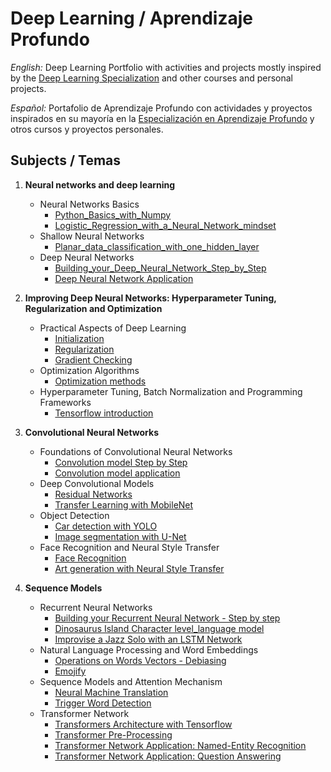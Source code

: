 # Deep Learning / Aprendizaje Profundo

*English:* Deep Learning Portfolio with activities and projects mostly inspired by the [Deep Learning Specialization](https://www.coursera.org/specializations/deep-learning) and other courses and personal projects.

*Español:* Portafolio de Aprendizaje Profundo con actividades y proyectos inspirados en su mayoría en la [Especialización en Aprendizaje Profundo](https://www.coursera.org/specializations/deep-learning) y otros cursos y proyectos personales.

## Subjects / Temas

1. **Neural networks and deep learning**
   - Neural Networks Basics
     - [Python_Basics_with_Numpy](https://github.com/chavmoreno/Personal-Portfolio/blob/master/Deep%20Learning/Python_Basics_with_Numpy.ipynb)
     - [Logistic_Regression_with_a_Neural_Network_mindset](https://github.com/chavmoreno/Personal-Portfolio/blob/master/Deep%20Learning/Logistic_Regression_with_a_Neural_Network_mindset.ipynb)
   - Shallow Neural Networks
     - [Planar_data_classification_with_one_hidden_layer](https://github.com/chavmoreno/Personal-Portfolio/blob/master/Deep%20Learning/Planar_data_classification_with_one_hidden_layer.ipynb)
   - Deep Neural Networks
     - [Building_your_Deep_Neural_Network_Step_by_Step](https://github.com/chavmoreno/Personal-Portfolio/blob/master/Deep%20Learning/Building_your_Deep_Neural_Network_Step_by_Step.ipynb)
     - [Deep Neural Network Application](https://github.com/chavmoreno/Personal-Portfolio/blob/master/Deep%20Learning/Deep%20Neural%20Network%20-%20Application.ipynb)
 
2. **Improving Deep Neural Networks: Hyperparameter Tuning, Regularization and Optimization**
   - Practical Aspects of Deep Learning
     - [Initialization](https://github.com/chavmoreno/Personal-Portfolio/blob/master/Deep%20Learning/Initialization.ipynb)
     - [Regularization](https://github.com/chavmoreno/Personal-Portfolio/blob/master/Deep%20Learning/Regularization.ipynb)
     - [Gradient Checking](https://github.com/chavmoreno/Personal-Portfolio/blob/master/Deep%20Learning/Gradient_Checking.ipynb)
   - Optimization Algorithms
     - [Optimization methods](https://github.com/chavmoreno/Personal-Portfolio/blob/master/Deep%20Learning/Optimization_methods.ipynb)
   - Hyperparameter Tuning, Batch Normalization and Programming Frameworks
     - [Tensorflow introduction](https://github.com/chavmoreno/Personal-Portfolio/blob/master/Deep%20Learning/Tensorflow_introduction.ipynb)

3. **Convolutional Neural Networks**
   - Foundations of Convolutional Neural Networks
     - [Convolution model Step by Step](https://github.com/chavmoreno/Personal-Portfolio/blob/master/Deep%20Learning/Convolution_model_Step_by_Step_v1.ipynb)
     - [Convolution model application](https://github.com/chavmoreno/Personal-Portfolio/blob/master/Deep%20Learning/Convolution_model_Application.ipynb)
   - Deep Convolutional Models
     - [Residual Networks](https://github.com/chavmoreno/Personal-Portfolio/blob/master/Deep%20Learning/Residual_Networks.ipynb)
     - [Transfer Learning with MobileNet](https://github.com/chavmoreno/Personal-Portfolio/blob/master/Deep%20Learning/Transfer_learning_with_MobileNet_v1.ipynb)
   - Object Detection
     - [Car detection with YOLO](https://github.com/chavmoreno/Personal-Portfolio/blob/master/Deep%20Learning/Autonomous_driving_application_Car_detection.ipynb)
     - [Image segmentation with U-Net](https://github.com/chavmoreno/Personal-Portfolio/blob/master/Deep%20Learning/Image_segmentation_Unet_v2.ipynb)
   - Face Recognition and Neural Style Transfer
     - [Face Recognition](https://github.com/chavmoreno/Personal-Portfolio/blob/master/Deep%20Learning/Face_Recognition.ipynb)
     - [Art generation with Neural Style Transfer](https://github.com/chavmoreno/Personal-Portfolio/blob/master/Deep%20Learning/Art_Generation_with_Neural_Style_Transfer.ipynb)
     
 4. **Sequence Models**
    - Recurrent Neural Networks
      - [Building your Recurrent Neural Network - Step by step](https://github.com/chavmoreno/Personal-Portfolio/blob/master/Deep%20Learning/Building_your_Deep_Neural_Network_Step_by_Step.ipynb)
      - [Dinosaurus Island Character level_language model](https://github.com/chavmoreno/Personal-Portfolio/blob/master/Deep%20Learning/Dinosaurus_Island_Character_level_language_model.ipynb)
      - [Improvise a Jazz Solo with an LSTM Network](https://github.com/chavmoreno/Personal-Portfolio/blob/master/Deep%20Learning/Improvise_a_Jazz_Solo_with_an_LSTM_Network_v4.ipynb)
    - Natural Language Processing and Word Embeddings
      - [Operations on Words Vectors - Debiasing](https://github.com/chavmoreno/Personal-Portfolio/blob/master/Deep%20Learning/Operations_on_word_vectors_v2a.ipynb)
      - [Emojify](https://github.com/chavmoreno/Personal-Portfolio/blob/master/Deep%20Learning/Emoji_v3a.ipynb)
    - Sequence Models and Attention Mechanism
      - [Neural Machine Translation](https://github.com/chavmoreno/Personal-Portfolio/blob/master/Deep%20Learning/Neural_machine_translation_with_attention_v4a.ipynb)
      - [Trigger Word Detection](https://github.com/chavmoreno/Personal-Portfolio/blob/master/Deep%20Learning/Trigger_word_detection_v2a.ipynb)
    - Transformer Network
      - [Transformers Architecture with Tensorflow](https://github.com/chavmoreno/Personal-Portfolio/blob/master/Deep%20Learning/C5_W4_A1_Transformer_Subclass_v1.ipynb)
      - [Transformer Pre-Processing](https://github.com/chavmoreno/Personal-Portfolio/tree/master/Deep%20Learning/Transformer%20Pre-processing)
      - [Transformer Network Application: Named-Entity Recognition](https://github.com/chavmoreno/Personal-Portfolio/blob/master/Deep%20Learning/Transformer_application_Named_Entity_Recognition.ipynb)
      - [Transformer Network Application: Question Answering](https://github.com/chavmoreno/Personal-Portfolio/blob/master/Deep%20Learning/QA_dataset.ipynb)

